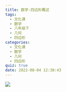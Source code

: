 ```yaml
---
title: 数学-四边形概述
tags:
  - 文化课
  - 数学
  - 八年级下
  - 几何
  - 四边形
categories:
  - 文化课
  - 数学
  - 几何
  - 四边形
quiz: true
date: 2022-08-04 12:38:43
---
```


![](https://cdn.jsdelivr.net/gh/Aaron-mhx/cdn@master/ivmsg2022-08-27-18-52-43-图片1.svg)